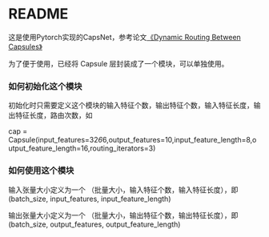 # README

这是使用Pytorch实现的CapsNet，参考论文[《Dynamic Routing Between Capsules》](https://arxiv.org/pdf/1710.09829.pdf)

为了便于使用，已经将 Capsule 层封装成了一个模块，可以单独使用。

### 如何初始化这个模块

初始化时只需要定义这个模块的输入特征个数，输出特征个数，输入特征长度，输出特征长度，路由次数，如

cap = Capsule(input_features=32*6*6,output_features=10,input_feature_length=8,output_feature_length=16,routing_iterators=3)

### 如何使用这个模块

输入张量大小定义为一个 （批量大小，输入特征个数，输入特征长度），即 (batch_size, input_features, input_feature_length)

输出张量大小定义为一个 （批量大小，输出特征个数，输出特征长度），即 (batch_size, output_features, output_feature_length)
